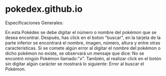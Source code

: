 # pokedex.github.io
Especificaciones Generales:

En esta Pokédex se debe digitar el número o nombre del pokémon que se desea encontrar. Después, has click en el boton "buscar", en la tarjeta de la parte inferior se encontrará el nombre, imagen, número, altura y entre otras caracteristicas. Si se comete algún error al digitar el nombre del pokémon o dicho pokémon no existe, se observará un mensaje que dice: No se encontró ningún Pokémon llamado:"x". También, al realizar click en el botón sin digitar algún carácter se mostrará lo siguiente: Error al buscar el Pokémon.
